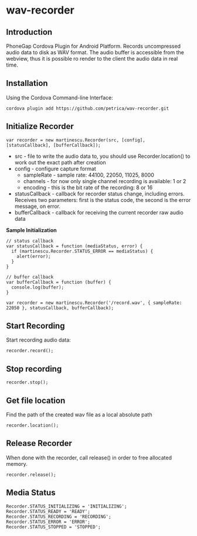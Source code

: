 wav-recorder
============

Introduction
------------

PhoneGap Cordova Plugin for Android Platform. Records uncompressed audio data to disk as WAV format. The audio buffer is accessible from the webview, thus it is possible ro render to the client the audio data in real time.

Installation
------------

Using the Cordova Command-line Interface:
```
cordova plugin add https://github.com/petrica/wav-recorder.git
```

Initialize Recorder
-------------------

```
var recorder = new martinescu.Recorder(src, [config], [statusCallback], [bufferCallback]);
```
* src - file to write the audio data to, you should use Recorder.location() to work out the exact path after creation
* config - configure capture format
  * sampleRate - sample rate: 44100, 22050, 11025, 8000
  * channels - for now only single channel recording is available: 1 or 2
  * encoding - this is the bit rate of the recording: 8 or 16
* statusCallback - callback for recorder status change, including errors. Receives two parameters: first is the status code, the second is the error message, on error. 
* bufferCallback - callback for receiving the current recorder raw audio data
  
  
**Sample Initialization**
```
// status callback 
var statusCallback = function (mediaStatus, error) {
  if (martinescu.Recorder.STATUS_ERROR == mediaStatus) {
    alert(error);
  }
}

// buffer callback
var bufferCallback = function (buffer) {
  console.log(buffer);
}

var recorder = new martinescu.Recorder('/record.wav', { sampleRate: 22050 }, statusCallback, bufferCallback);
```

Start Recording
---------------
Start recording audio data:
```
recorder.record();
```

Stop recording
--------------
```
recorder.stop();
```

Get file location
----------------
Find the path of the created wav file as a local absolute path
```
recorder.location();
```

Release Recorder
----------------
When done with the recorder, call release() in order to free allocated memory.
```
recorder.release();
```

Media Status
------------

```
Recorder.STATUS_INITIALIZING = 'INITIALIZING';
Recorder.STATUS_READY = 'READY';
Recorder.STATUS_RECORDING = 'RECORDING';
Recorder.STATUS_ERROR = 'ERROR';
Recorder.STATUS_STOPPED = 'STOPPED';
```
